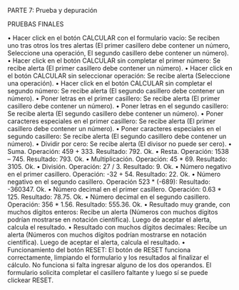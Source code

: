 PARTE 7: Prueba y depuración

PRUEBAS FINALES

•	Hacer click en el botón CALCULAR con el formulario vacío: Se reciben uno tras otros los tres alertas (El primer casillero debe contener un número, Seleccione una operación, El segundo casillero debe contener un número).
•	Hacer click en el botón CALCULAR sin completar el primer número: Se recibe alerta (El primer casillero debe contener un número).
•	Hacer click en el botón CALCULAR sin seleccionar operación: Se recibe alerta (Seleccione una operación).
•	Hacer click en el botón CALCULAR sin completar el segundo número: Se recibe alerta (El segundo casillero debe contener un número).
•	Poner letras en el primer casillero: Se recibe alerta (El primer casillero debe contener un número).
•	Poner letras en el segundo casillero: Se recibe alerta (El segundo casillero debe contener un número).
•	Poner caracteres especiales en el primer casillero: Se recibe alerta (El primer casillero debe contener un número).
•	Poner caracteres especiales en el segundo casillero: Se recibe alerta (El segundo casillero debe contener un número).
•	Dividir por cero: Se recibe alerta (El divisor no puede ser cero).
•	Suma. Operación: 459 + 333. Resultado: 792. Ok.
•	Resta. Operación: 1538 – 745. Resultado: 793. Ok.
•	Multiplicación. Operación: 45 * 69. Resultado: 3105. Ok.
•	División. Operación: 27 / 3. Resultado: 9. Ok.
•	Número negativo en el primer casillero. Operación: -32 + 54. Resultado: 22. Ok.
•	Número negativo en el segundo casillero. Operación 523 * (-689): Resultado: -360347. Ok.
•	Número decimal en el primer casillero. Operación: 0.63 * 125. Resultado: 78.75. Ok.
•	Número decimal en el segundo casillero. Operación: 356 * 1.56. Resultado: 555.36. Ok.
•	Resultado muy grande, con muchos dígitos enteros: Recibe un alerta (Números con muchos dígitos podrían mostrarse en notación científica). Luego de aceptar el alerta, calcula el resultado.
•	Resultado con muchos dígitos decimales: Recibe un alerta (Números con muchos dígitos podrían mostrarse en notación científica). Luego de aceptar el alerta, calcula el resultado.
•	Funcionamiento del botón RESET: El botón de RESET funciona correctamente, limpiando el formulario y los resultados al finalizar el cálculo. No funciona si falta ingresar alguno de los dos operandos. El formulario solicita completar el casillero faltante y luego sí se puede clickear RESET.
